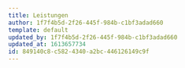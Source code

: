 ```yaml
---
title: Leistungen
author: 1f7f4b5d-2f26-445f-984b-c1bf3adad660
template: default
updated_by: 1f7f4b5d-2f26-445f-984b-c1bf3adad660
updated_at: 1613657734
id: 849140c8-c582-4340-a2bc-446126149c9f
---
```

